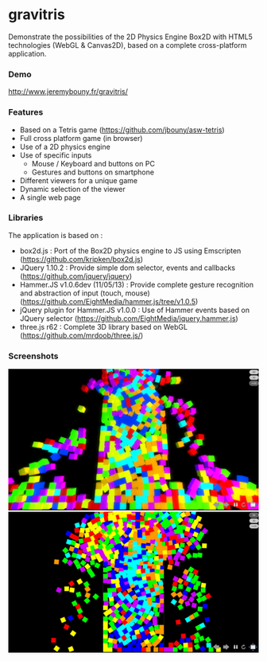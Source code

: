 gravitris
=========

Demonstrate the possibilities of the 2D Physics Engine Box2D with HTML5 technologies (WebGL &amp; Canvas2D), based on a complete cross-platform application.

### Demo
http://www.jeremybouny.fr/gravitris/

### Features

- Based on a Tetris game (https://github.com/jbouny/asw-tetris)
- Full cross platform game (in browser)
- Use of a 2D physics engine
- Use of specific inputs
  - Mouse / Keyboard and buttons on PC
  - Gestures and buttons on smartphone
- Different viewers for a unique game
- Dynamic selection of the viewer
- A single web page

### Libraries

The application is based on :

- box2d.js : Port of the Box2D physics engine to JS using Emscripten (https://github.com/kripken/box2d.js)
- JQuery 1.10.2 : Provide simple dom selector, events and callbacks (https://github.com/jquery/jquery)
- Hammer.JS v1.0.6dev (11/05/13) : Provide complete gesture recognition and abstraction of input (touch, mouse) (https://github.com/EightMedia/hammer.js/tree/v1.0.5)
- jQuery plugin for Hammer.JS v1.0.0 : Use of Hammer events based on JQuery selector (https://github.com/EightMedia/jquery.hammer.js)
- three.js r62 : Complete 3D library based on WebGL (https://github.com/mrdoob/three.js/)

### Screenshots

![Alt text](/screenshots/gravitris1.jpg "Example of a view in 3D")
![Alt text](/screenshots/gravitris2.jpg "Example of a view in 2D")
